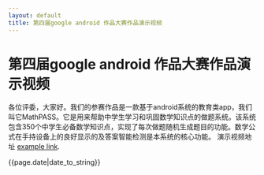 ```yaml
---
layout: default
title: 第四届google android 作品大赛作品演示视频
---
```

第四届google android 作品大赛作品演示视频
================================
各位评委，大家好。我们的参赛作品是一款基于android系统的教育类app，我们叫它MathPASS。它是用来帮助中学生学习和巩固数学知识点的做题系统。该系统包含350个中学生必备数学知识点，实现了每次做题随机生成题目的功能。数学公式在手持设备上的良好显示的及答案智能检测是本系统的核心功能。
演示视频地址 [example link](http://www.tudou.com/programs/view/rkvpidG49QI/"演示视频").
<p>{{page.date|date_to_string}}</p>

